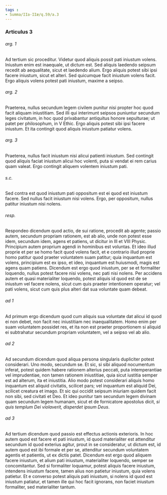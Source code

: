 ```yaml
---
tags : 
- Summa/IIa-IIæ/q.59/a.3
---
```


### Articulus 3

###### arg. 1
Ad tertium sic proceditur. Videtur quod aliquis possit pati iniustum volens. Iniustum enim est inaequale, ut dictum est. Sed aliquis laedendo seipsum recedit ab aequalitate, sicut et laedendo alium. Ergo aliquis potest sibi ipsi facere iniustum, sicut et alteri. Sed quicumque facit iniustum volens facit. Ergo aliquis volens potest pati iniustum, maxime a seipso.

###### arg. 2
Praeterea, nullus secundum legem civilem punitur nisi propter hoc quod facit aliquam iniustitiam. Sed illi qui interimunt seipsos puniuntur secundum leges civitatum, in hoc quod privabantur antiquitus honore sepulturae; ut patet per philosophum, in V Ethic. Ergo aliquis potest sibi ipsi facere iniustum. Et ita contingit quod aliquis iniustum patiatur volens.

###### arg. 3
Praeterea, nullus facit iniustum nisi alicui patienti iniustum. Sed contingit quod aliquis faciat iniustum alicui hoc volenti, puta si vendat ei rem carius quam valeat. Ergo contingit aliquem volentem iniustum pati.

###### s.c.
Sed contra est quod iniustum pati oppositum est ei quod est iniustum facere. Sed nullus facit iniustum nisi volens. Ergo, per oppositum, nullus patitur iniustum nisi nolens.

###### resp.
Respondeo dicendum quod actio, de sui ratione, procedit ab agente; passio autem, secundum propriam rationem, est ab alio, unde non potest esse idem, secundum idem, agens et patiens, ut dicitur in III et VIII Physic. Principium autem proprium agendi in hominibus est voluntas. Et ideo illud proprie et per se homo facit quod volens facit, et e contrario illud proprie homo patitur quod praeter voluntatem suam patitur; quia inquantum est volens, principium est ex ipso, et ideo, inquantum est huiusmodi, magis est agens quam patiens. Dicendum est ergo quod iniustum, per se et formaliter loquendo, nullus potest facere nisi volens, nec pati nisi nolens. Per accidens autem et quasi materialiter loquendo, potest aliquis id quod est de se iniustum vel facere nolens, sicut cum quis praeter intentionem operatur; vel pati volens, sicut cum quis plus alteri dat sua voluntate quam debeat.

###### ad 1
Ad primum ergo dicendum quod cum aliquis sua voluntate dat alicui id quod ei non debet, non facit nec iniustitiam nec inaequalitatem. Homo enim per suam voluntatem possidet res, et ita non est praeter proportionem si aliquid ei subtrahatur secundum propriam voluntatem, vel a seipso vel ab alio.

###### ad 2
Ad secundum dicendum quod aliqua persona singularis dupliciter potest considerari. Uno modo, secundum se. Et sic, si sibi aliquod nocumentum inferat, potest quidem habere rationem alterius peccati, puta intemperantiae vel imprudentiae, non tamen rationem iniustitiae, quia sicut iustitia semper est ad alterum, ita et iniustitia. Alio modo potest considerari aliquis homo inquantum est aliquid civitatis, scilicet pars; vel inquantum est aliquid Dei, scilicet creatura et imago. Et sic qui occidit seipsum iniuriam quidem facit non sibi, sed civitati et Deo. Et ideo punitur tam secundum legem divinam quam secundum legem humanam, sicut et de fornicatore apostolus dicit, *si quis templum Dei violaverit, disperdet ipsum Deus*.

###### ad 3
Ad tertium dicendum quod passio est effectus actionis exterioris. In hoc autem quod est facere et pati iniustum, id quod materialiter est attenditur secundum id quod exterius agitur, prout in se consideratur, ut dictum est, id autem quod est ibi formale et per se, attenditur secundum voluntatem agentis et patientis, ut ex dictis patet. Dicendum est ergo quod aliquem facere iniustum, et alium pati iniustum, materialiter loquendo, semper se concomitantur. Sed si formaliter loquamur, potest aliquis facere iniustum, intendens iniustum facere, tamen alius non patietur iniustum, quia volens patietur. Et e converso potest aliquis pati iniustum, si nolens id quod est iniustum patiatur, et tamen ille qui hoc facit ignorans, non faciet iniustum formaliter, sed materialiter tantum.

